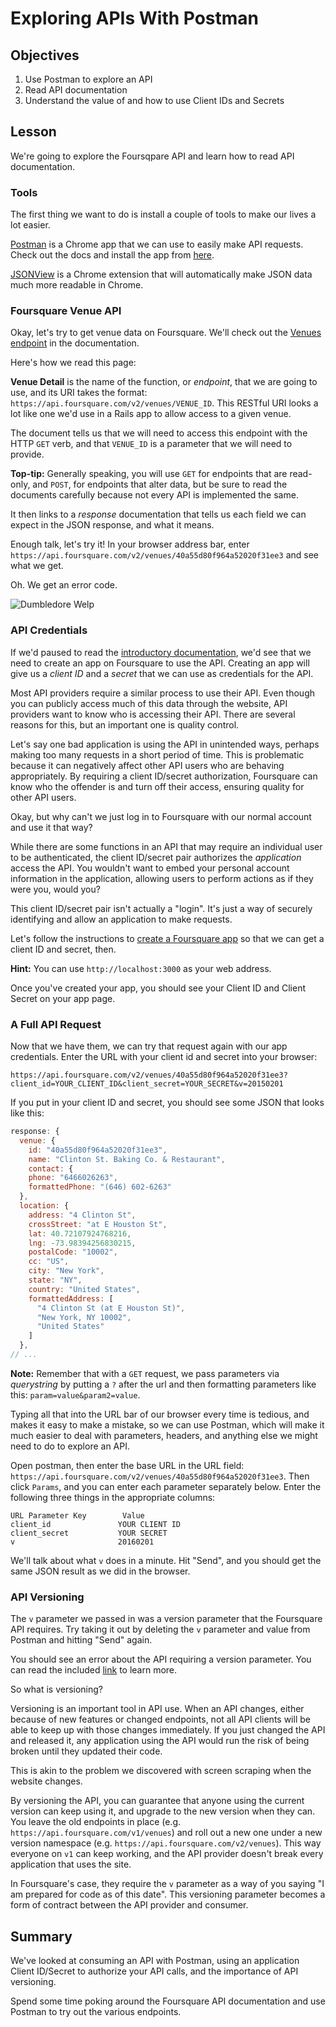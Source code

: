 # Exploring APIs With Postman

## Objectives

  1. Use Postman to explore an API
  2. Read API documentation
  3. Understand the value of and how to use Client IDs and Secrets


## Lesson

We're going to explore the Foursqpare API and learn how to read API
documentation.

### Tools

The first thing we want to do is install a couple of tools to make our
lives a lot easier.

[Postman](https://www.getpostman.com/) is a Chrome app that we can use
to easily make API requests. Check out the docs and install the app from
[here](https://www.getpostman.com/docs/).

[JSONView](https://chrome.google.com/webstore/detail/jsonview/chklaanhfefbnpoihckbnefhakgolnmc) is a Chrome extension that will automatically make JSON data much more readable in Chrome.

### Foursquare Venue API

Okay, let's try to get venue data on Foursquare. We'll check out the
[Venues endpoint](https://developer.foursquare.com/docs/venues/venues) in the documentation.

Here's how we read this page:

**Venue Detail** is the name of the function, or *endpoint*, that we are
going to use, and its URI takes the format: `https://api.foursquare.com/v2/venues/VENUE_ID`. This RESTful URI looks a lot like one we'd use in a Rails app to allow access to a given venue.

The document tells us that we will need to access this endpoint with the
HTTP `GET` verb, and that `VENUE_ID` is a parameter that we will need to
provide.

**Top-tip:** Generally speaking, you will use `GET` for endpoints that
are read-only, and `POST`, for endpoints that alter data, but be sure to
read the documents carefully because not every API is implemented the
same.

It then links to a *response* documentation that tells us each field we
can expect in the JSON response, and what it means.

Enough talk, let's try it! In your browser address bar, enter `https://api.foursquare.com/v2/venues/40a55d80f964a52020f31ee3` and see what we get.

Oh. We get an error code.

![Dumbledore Welp](http://i.giphy.com/tpwwhv1BLd31e.gif)

### API Credentials

If we'd paused to read the [introductory documentation](https://developer.foursquare.com/start), we'd see that we need to create an app on Foursquare to use the API. Creating an app will give us a *client ID* and a *secret* that we can use as credentials for the API.

Most API providers require a similar process to use their API. Even
though you can publicly access much of this data through the website,
API providers want to know who is accessing their API. There are several
reasons for this, but an important one is quality control.

Let's say one bad application is using the API in unintended ways,
perhaps making too many requests in a short period of time. This is
problematic because it can negatively affect other API users who are
behaving appropriately. By requiring a client ID/secret authorization,
Foursquare can know who the offender is and turn off their access,
ensuring quality for other API users.

Okay, but why can't we just log in to Foursquare with our normal account and use
it that way?

While there are some functions in an API that may require an individual
user to be authenticated, the client ID/secret pair authorizes the
*application* access the API. You wouldn't want to embed your personal
account information in the application, allowing users to perform
actions as if they were you, would you?

This client ID/secret pair isn't actually a "login". It's just a way of
securely identifying and allow an application to make requests.

Let's follow the instructions to [create a Foursquare app](https://foursquare.com/developers/apps) so that we can get a client ID and secret, then.

**Hint:** You can use `http://localhost:3000` as your web address.

Once you've created your app, you should see your Client ID and Client
Secret on your app page. 

### A Full API Request

Now that we have them, we can try that request again with our app
credentials. Enter the URL with your client id and secret into your
browser:

`https://api.foursquare.com/v2/venues/40a55d80f964a52020f31ee3?client_id=YOUR_CLIENT_ID&client_secret=YOUR_SECRET&v=20150201`

If you put in your client ID and secret, you should see some JSON that
looks like this:

```javascript
response: {
  venue: {
    id: "40a55d80f964a52020f31ee3",
    name: "Clinton St. Baking Co. & Restaurant",
    contact: {
    phone: "6466026263",
    formattedPhone: "(646) 602-6263"
  },
  location: {
    address: "4 Clinton St",
    crossStreet: "at E Houston St",
    lat: 40.72107924768216,
    lng: -73.98394256830215,
    postalCode: "10002",
    cc: "US",
    city: "New York",
    state: "NY",
    country: "United States",
    formattedAddress: [
      "4 Clinton St (at E Houston St)",
      "New York, NY 10002",
      "United States"
    ]
  },
// ...
```

**Note:** Remember that with a `GET` request, we pass parameters via
*querystring* by putting a `?` after the url and then formatting
parameters like this: `param=value&param2=value`.

Typing all that into the URL bar of our browser every time is tedious,
and makes it easy to make a mistake, so we can use Postman, which will
make it much easier to deal with parameters, headers, and anything else
we might need to do to explore an API.

Open postman, then enter the base URL in the URL field: `https://api.foursquare.com/v2/venues/40a55d80f964a52020f31ee3`. Then click `Params`, and you can enter each parameter separately below. Enter the following three things in the appropriate columns:

```
URL Parameter Key        Value
client_id               YOUR CLIENT ID
client_secret           YOUR SECRET
v                       20160201
```

We'll talk about what `v` does in a minute. Hit "Send", and you should
get the same JSON result as we did in the browser. 

### API Versioning

The `v` parameter we passed in was a version parameter that the
Foursquare API requires. Try taking it out by deleting the `v` parameter and value from Postman and hitting "Send" again.

You should see an error about the API requiring a version parameter. You
can read the included [link](https://developer.foursquare.com/overview/versioning) to learn more.

So what is versioning?

Versioning is an important tool in API use. When an API changes, either
because of new features or changed endpoints, not all API clients will
be able to keep up with those changes immediately. If you just changed
the API and released it, any application using the API would run the risk of
being broken until they updated their code.

This is akin to the problem we discovered with screen scraping when the
website changes.

By versioning the API, you can guarantee that anyone using the current
version can keep using it, and upgrade to the new version when they can.
You leave the old endpoints in place (e.g.
`https://api.foursquare.com/v1/venues`) and roll out a new one under a
new version namespace (e.g. `https://api.foursquare.com/v2/venues`).
This way everyone on `v1` can keep working, and the API provider doesn't
break every application that uses the site.

In Foursquare's case, they require the `v` parameter as a way of you
saying "I am prepared for code as of this date". This versioning
parameter becomes a form of contract between the API provider and
consumer.

## Summary

We've looked at consuming an API with Postman, using an application
Client ID/Secret to authorize your API calls, and the importance of API
versioning.

Spend some time poking around the Foursquare API documentation and use
Postman to try out the various endpoints.
